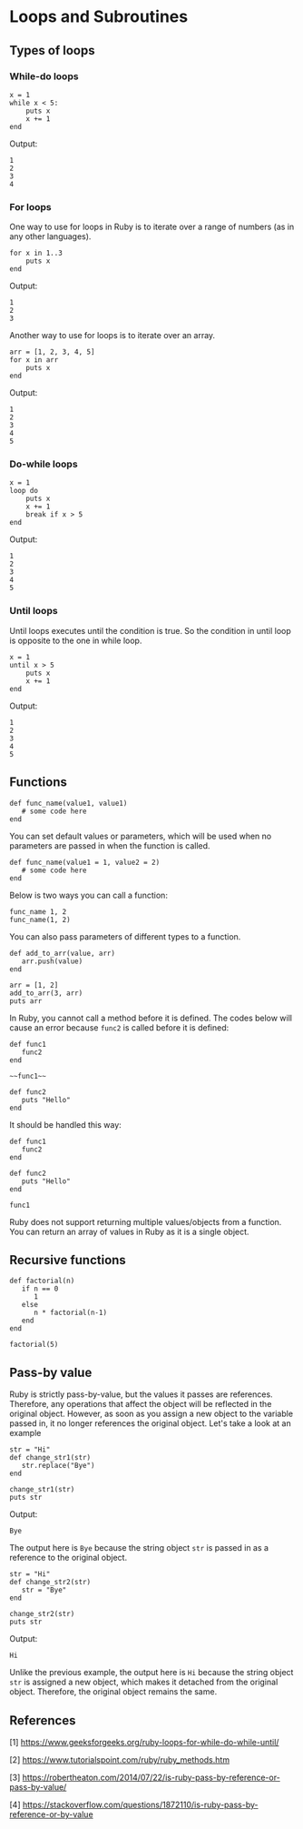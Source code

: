 # Loops and Subroutines

## Types of loops

### While-do loops

```
x = 1
while x < 5:
    puts x
    x += 1
end
```

Output:

```
1
2
3
4
```

### For loops

One way to use for loops in Ruby is to iterate over a range of numbers (as in any other languages).

```
for x in 1..3
    puts x
end
```

Output:

```
1
2
3
```

Another way to use for loops is to iterate over an array.

```
arr = [1, 2, 3, 4, 5]
for x in arr
    puts x
end
```

Output:

```
1
2
3
4
5
```

### Do-while loops

```
x = 1
loop do
    puts x
    x += 1
    break if x > 5
end
```

Output:

```
1
2
3
4
5
```

### Until loops

Until loops executes until the condition is true. So the condition in until loop is opposite to the one in while loop.

```
x = 1
until x > 5
    puts x
    x += 1
end
```

Output:

```
1
2
3
4
5
```

## Functions

```
def func_name(value1, value1)
   # some code here
end
```

You can set default values or parameters, which will be used when no parameters are passed in when the function is called.

```
def func_name(value1 = 1, value2 = 2)
   # some code here
end
```

Below is two ways you can call a function:

```
func_name 1, 2
func_name(1, 2)
```

You can also pass parameters of different types to a function.

```
def add_to_arr(value, arr)
   arr.push(value)
end

arr = [1, 2]
add_to_arr(3, arr)
puts arr
```

In Ruby, you cannot call a method before it is defined. The codes below will cause an error because `func2` is called before it is defined:

```
def func1
   func2
end

~~func1~~

def func2
   puts "Hello"
end
```

It should be handled this way:

```
def func1
   func2
end

def func2
   puts "Hello"
end

func1
```

Ruby does not support returning multiple values/objects from a function. You can return an array of values in Ruby as it is a single object.

## Recursive functions

```
def factorial(n)
   if n == 0
      1
   else
      n * factorial(n-1)
   end
end

factorial(5)
```

## Pass-by value

Ruby is strictly pass-by-value, but the values it passes are references. Therefore, any operations that affect the object will be reflected in the original object. However, as soon as you assign a new object to the variable passed in, it no longer references the original object. Let's take a look at an example

```
str = "Hi"
def change_str1(str)
   str.replace("Bye")
end

change_str1(str)
puts str
```

Output:

```
Bye
```

The output here is `Bye` because the string object `str` is passed in as a reference to the original object.

```
str = "Hi"
def change_str2(str)
   str = "Bye"
end

change_str2(str)
puts str
```

Output:

```
Hi
```

Unlike the previous example, the output here is `Hi` because the string object `str` is assigned a new object, which makes it detached from the original object. Therefore, the original object remains the same.

## References

[1] https://www.geeksforgeeks.org/ruby-loops-for-while-do-while-until/

[2] https://www.tutorialspoint.com/ruby/ruby_methods.htm

[3] https://robertheaton.com/2014/07/22/is-ruby-pass-by-reference-or-pass-by-value/

[4] https://stackoverflow.com/questions/1872110/is-ruby-pass-by-reference-or-by-value
